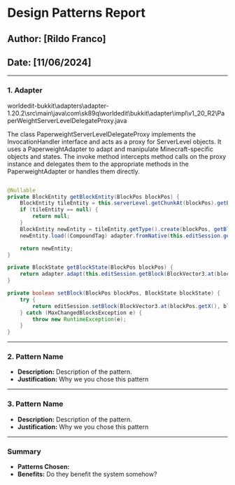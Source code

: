 # Design Patterns Report

## Author: [Rildo Franco]
## Date: [11/06/2024]

---

### 1. Adapter

worldedit-bukkit\adapters\adapter-1.20.2\src\main\java\com\sk89q\worldedit\bukkit\adapter\impl\v1_20_R2\PaperWeightServerLevelDelegateProxy.java

The class PaperweightServerLevelDelegateProxy implements the InvocationHandler interface and acts as a proxy for ServerLevel objects. It uses a PaperweightAdapter to adapt and manipulate Minecraft-specific objects and states. The invoke method intercepts method calls on the proxy instance and delegates them to the appropriate methods in the PaperweightAdapter or handles them directly.

```java

@Nullable
private BlockEntity getBlockEntity(BlockPos blockPos) {
    BlockEntity tileEntity = this.serverLevel.getChunkAt(blockPos).getBlockEntity(blockPos);
    if (tileEntity == null) {
        return null;
    }
    BlockEntity newEntity = tileEntity.getType().create(blockPos, getBlockState(blockPos));
    newEntity.load((CompoundTag) adapter.fromNative(this.editSession.getFullBlock(BlockVector3.at(blockPos.getX(), blockPos.getY(), blockPos.getZ())).getNbtReference().getValue()));

    return newEntity;
}

private BlockState getBlockState(BlockPos blockPos) {
    return adapter.adapt(this.editSession.getBlock(BlockVector3.at(blockPos.getX(), blockPos.getY(), blockPos.getZ())));
}

private boolean setBlock(BlockPos blockPos, BlockState blockState) {
    try {
        return editSession.setBlock(BlockVector3.at(blockPos.getX(), blockPos.getY(), blockPos.getZ()), adapter.adapt(blockState));
    } catch (MaxChangedBlocksException e) {
        throw new RuntimeException(e);
    }
}

```

---

### 2. Pattern Name
- **Description:** Description of the pattern.
- **Justification:** Why we you chose this pattern

---

### 3. Pattern Name
- **Description:** Description of the pattern.
- **Justification:** Why we you chose this pattern

---

### Summary
- **Patterns Chosen:** 
- **Benefits:** Do they benefit the system somehow?
